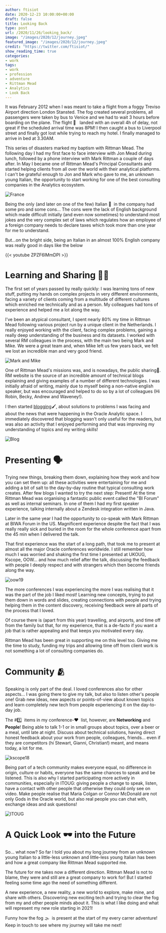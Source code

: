 ```yaml
---
author: ftisiot
date: 2020-12-23 10:00:00+00:00
draft: false
title: Looking Back
type: post
url: /2020/11/26/looking_back/
image: "/images/2020/12/journey.jpeg"
featured_image: "/images/2020/12/journey.jpeg"
credit: "https://twitter.com/ftisiot/"
show_reading_time: true
categories:
- work
tags:
- work
- profession
- adventure
- Rittman Mead
- Analytics
- Look Back
---
```


It was February 2012 when I was meant to take a flight from a foggy Treviso Airport direction London Stansted. The fog created several problems, all passengers were taken by bus to Venice and we had to wait 3 hours before boarding on the plane. The flight 🛬 &nbsp; landed with an overall 4h of delay, not great if the scheduled arrival time was 8PM! I then caught a bus to Liverpool street and finally got lost while trying to reach my hotel. I finally managed to arrive in bed at 3.30AM.

This series of disasters marked my baptism with Rittman Mead. The following day I had my first face to face interview with Jon Mead during lunch, followed by a phone interview with Mark Rittman a couple of days after. In May I became one of Rittman Mead's Principal Consultants and started helping clients from all over the world with their analytical platforms.
I can't be grateful enough to Jon and Mark who gave to me, an unknown young Italian, the opportunity to start working for one of the best consulting companies in the Analytics ecosystem.

![France](/images/2020/12/start_work_france.jpg)

Being the only (and later on one of the few) Italian 🤌&nbsp; in the company had some pro and some cons... The cons were the lack of English background which made difficult initially (and even now sometimes) to understand most jokes and the very complex set of laws which regulates how an employee of a foreign company needs to declare taxes which took more than one year for me to understand.

But...on the bright side, being an Italian in an almost 100% English company was really good in days like the below

{{< youtube ZPZF6lMmDPI >}}

# Learning and Sharing 👨‍💻

The first set of years passed by really quickly: I was learning tons of new stuff, putting my hands on complex projects in very different environments, facing a variety of clients coming from a multitude of different cultures which enriched me technically and as a person. My colleagues had tons of experience and helped me a lot along the way.

I've been an atypical consultant, I spent nearly 80% my time in Rittman Mead following various project run by a unique client in the Netherlands. I really enjoyed working with the client, facing complex problems, gaining a really deep understanding of the business and its datasets. I worked with several RM colleagues in the process, with the main two being Mark and Mike. We were a great team and, when Mike left us few years back, we felt we lost an incredible man and very good friend.

![Mark and Mike](/images/2020/12/mark_mike.jpeg)

One of Rittman Mead's missions was, and is nowadays, the public sharing🎤. RM website is the source of an incredible amount of technical blogs explaining and giving examples of a number of different technologies. I was initially afraid of writing, mainly due to myself being a non-native english speaker, but was encouraged and helped to do so by a lot of colleagues (Hi Robin, Becky, Andrew and Waveney!).

I then started [blogging](http://ritt.md/FT)🖌, about solutions to problems I was facing and about the news that were happening in the Oracle Analytic space. I immediately discovered that blogging wasn't only useful for the readers, but was also an activity that I enjoyed performing and that was improving my understanding of topics and my writing skills!

![Blog](/images/2020/12/blog_example.jpg)

# Presenting 🗣

Trying new things, breaking them down, explaining how they work and how you can set them up: all these activities were entertaining for me and adding a bit of salt to the day-by-day routine that typical consulting work creates. After few blogs I wanted to try the next step: Present! At the time Rittman Mead was organising a fantastic public event called the "BI Forum" as well as internal seminars. In one of them I had my first speaker experience, talking internally about a Zendesk integration written in Java.

Later in the same year I had the opportunity to co-speak with Mark Rittman at BIWA Forum in the US. Magnificent experience despite the fact that I was really really sick and buried in the room for the whole conference apart from the 45 min when I delivered the talk.

That first experience was the start of a long path, that took me to present at almost all the major Oracle conferences worldwide. I still remember how much I was worried and shaking the first time I presented at UKOUG, Kscope, OOW... and how much relief after the talk, discussing the feedback with people I deeply respect and with strangers which then become friends along the way.

![oow19](/images/2020/12/oow19.jpeg)

The more conferences I was experiencing the more I was realising that it was the part of the job I liked most! Learning new concepts, trying to put them down in words and slides, creating connections with people and trying helping them in the content discovery, receiving feedback were all parts of the process that I loved.

Of course there is (apart from this year) travelling, and airports, and time off from the family but that, for my experience, that is a de-facto if you want a job that is rather appealing and that keeps you motivated every day.

Rittman Mead has been great in supporting me on this level too. Giving me the time to study, funding my trips and allowing time off from client work is not something a lot of consulting companies do.

# Community 🫂

Speaking is only part of the deal. I loved conferences also for other aspects... I was going there to give my talk, but also to listen other's people one! Grab new ideas, new aspects or points-of-view about known topics and learn completely new tech from people experiencing it on the day-to-day job.

The #1️⃣&nbsp; items in my conference-❤️&nbsp; list, however, are **Networking** and **People**! Being able to talk 1-1 or in small groups about topics, over a beer or a meal, until late at night. Discuss about technical solutions, having direct honest feedback about your work from people, colleagues, friends... even if they are competitors (hi Stewart, Gianni, Christian!) meant, and means today, a lot for me.

![kscope18](/images/2020/12/kscope18.jpeg)

Being part of a tech community makes everyone equal, no difference in origin, culture or habits, everyone has the same chances to speak and be listened.
This is also why I started participating more actively in communities, especially in ITOUG: giving people a change to speak, listen, have a contact with other people that otherwise they could only see on video. Make people realise that Maria Colgan or Connor McDonald are not only Gods in the Oracle world, but also real people you can chat with, exchange ideas and ask questions!

![ITOUG](/images/2020/12/ITOUG_board.jpeg)


# A Quick Look 🕶&nbsp;into the Future

So... what now? So far I told you about my long journey from an unknown young Italian to a little-less unknown and little-less young Italian has been and how a great company like Rittman Mead supported me.

The future for me takes now a different direction. Rittman Mead is not to blame, they were and still are a great company to work for! But I started feeling some time ago the need of something different.

A new experience, a new reality, a new world to explore, make mine, and share with others. Discovering new exciting tech and trying to clear the fog from my and other people minds about it. This is what I like doing and what will represent my new role starting in 2021!

Funny how the fog 🌫&nbsp; is present at the start of my every carrer adventure! Keep in touch to see where my journey will take me next!
